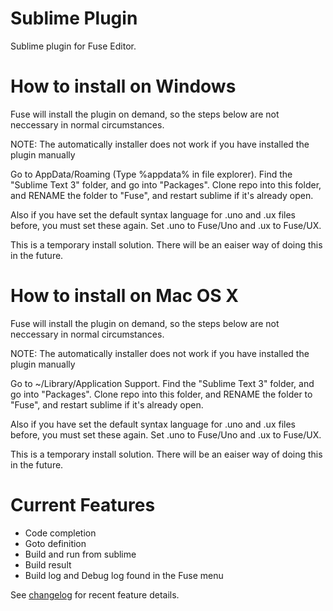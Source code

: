 Sublime Plugin
==================
Sublime plugin for Fuse Editor. 

How to install on Windows
=================
Fuse will install the plugin on demand, so the steps below are not neccessary in normal circumstances.

NOTE: The automatically installer does not work if you have installed the plugin manually

Go to AppData/Roaming (Type %appdata% in file explorer). Find the "Sublime Text 3" folder, and go into "Packages".
Clone repo into this folder, and RENAME the folder to "Fuse", and restart sublime if it's already open.

Also if you have set the default syntax language for .uno and .ux files before, you must set these again. Set .uno to Fuse/Uno and .ux to Fuse/UX.

This is a temporary install solution. There will be an eaiser way of doing this in the future.

How to install on Mac OS X
=================
Fuse will install the plugin on demand, so the steps below are not neccessary in normal circumstances. 

NOTE: The automatically installer does not work if you have installed the plugin manually

Go to ~/Library/Application Support. Find the "Sublime Text 3" folder, and go into "Packages".
Clone repo into this folder, and RENAME the folder to "Fuse", and restart sublime if it's already open.

Also if you have set the default syntax language for .uno and .ux files before, you must set these again. Set .uno to Fuse/Uno and .ux to Fuse/UX.

This is a temporary install solution. There will be an eaiser way of doing this in the future.

Current Features
=================
* Code completion
* Goto definition
* Build and run from sublime
* Build result
* Build log and Debug log found in the Fuse menu

See [changelog](CHANGELOG.md) for recent feature details.